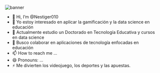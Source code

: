 ![banner](https://www.canva.com/design/DAF_7wsYXdE/OfScmPdHc-kEjpt3iaI4tQ/edit)

- 👋 Hi, I’m @Nestiger010
- 👀 Yo estoy interesado en aplicar la gamificación y la data science en educación 
- 🌱 Actualmente estudio un Doctorado en Tecnología Educativa y cursos en data science
- 💞️ Busco colaborar en aplicaciones de tecnología enfocadas en educación
- 📫 How to reach me ...
- 😄 Pronouns: ...
- ⚡ Me divierten los videojuego, los deportes y las apuestas.

<!---
Nestiger010/Nestiger010 is a ✨ special ✨ repository because its `README.md` (this file) appears on your GitHub profile.
You can click the Preview link to take a look at your changes.
--->
